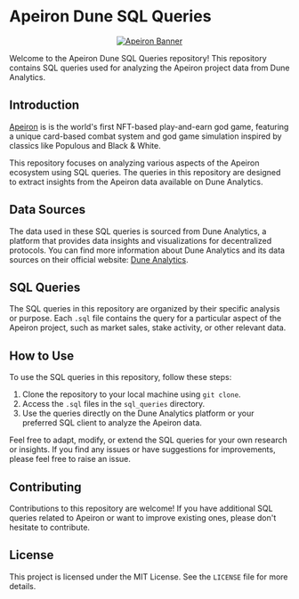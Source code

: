 # Apeiron Dune SQL Queries

<p align="center">
  <a href="https://apeironnft.com/">
    <img src="apeiron_banner.jpg" alt="Apeiron Banner">
  </a>
</p>

Welcome to the Apeiron Dune SQL Queries repository! This repository contains SQL queries used for analyzing the Apeiron project data from Dune Analytics.

## Introduction

[Apeiron](https://apeironnft.com/) is is the world's first NFT-based play-and-earn god game, featuring a unique card-based combat system and god game simulation inspired by classics like Populous and Black & White. 

This repository focuses on analyzing various aspects of the Apeiron ecosystem using SQL queries. The queries in this repository are designed to extract insights from the Apeiron data available on Dune Analytics.

## Data Sources

The data used in these SQL queries is sourced from Dune Analytics, a platform that provides data insights and visualizations for decentralized protocols. You can find more information about Dune Analytics and its data sources on their official website: [Dune Analytics](https://dune.xyz/).


## SQL Queries

The SQL queries in this repository are organized by their specific analysis or purpose. Each `.sql` file contains the query for a particular aspect of the Apeiron project, such as market sales, stake activity, or other relevant data.

## How to Use

To use the SQL queries in this repository, follow these steps:

1. Clone the repository to your local machine using `git clone`.
2. Access the `.sql` files in the `sql_queries` directory.
3. Use the queries directly on the Dune Analytics platform or your preferred SQL client to analyze the Apeiron data.

Feel free to adapt, modify, or extend the SQL queries for your own research or insights. If you find any issues or have suggestions for improvements, please feel free to raise an issue.

## Contributing

Contributions to this repository are welcome! If you have additional SQL queries related to Apeiron or want to improve existing ones, please don't hesitate to contribute.

## License

This project is licensed under the MIT License. See the `LICENSE` file for more details.

